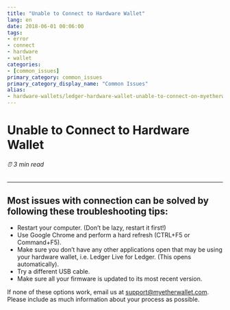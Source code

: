 ```yaml
---
title: "Unable to Connect to Hardware Wallet"
lang: en
date: 2018-06-01 00:06:00
tags:
- error
- connect
- hardware
- wallet
categories:
- [common_issues]
primary_category: common_issues
primary_category_display_name: "Common Issues"
alias:
- hardware-wallets/ledger-hardware-wallet-unable-to-connect-on-myetherwallet.html
---
```


# __Unable to Connect to Hardware Wallet__
###### ⏰ 3 min read
***

## __Most issues with connection can be solved by following these troubleshooting tips:__

* Restart your computer. (Don’t be lazy, restart it first!)
* Use Google Chrome and perform a hard refresh (CTRL+F5 or Command+F5).
* Make sure you don’t have any other applications open that may be using your hardware wallet, i.e. Ledger Live for Ledger. (This opens automatically).
* Try a different USB cable.
* Make sure all your firmware is updated to its most recent version. 

If none of these options work, email us at support@myetherwallet.com. Please include as much information about your process as possible.